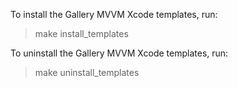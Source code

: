 
To install the Gallery MVVM Xcode templates, run:

> make install_templates

To uninstall the Gallery MVVM Xcode templates, run:

> make uninstall_templates
